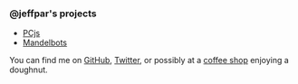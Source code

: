 ### @jeffpar's projects

- [PCjs](https://www.pcjs.org/)
- [Mandelbots](http://www.mandelbot.net/)

You can find me on [GitHub](https://github.com/jeffpar), [Twitter](https://twitter.com/jeffpar), or possibly at a
[coffee shop](http://www.toppotdoughnuts.com/) enjoying a doughnut.
